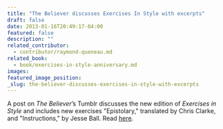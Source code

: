 ```yaml
---
title: "The Believer discusses Exercises In Style with excerpts"
draft: false
date: 2013-01-16T20:49:17-04:00
featured: false
description: ""
related_contributor:
  - contributor/raymond-queneau.md
related_book:
  - book/exercises-in-style-anniversary.md
images:
featured_image_position: 
_slug: the-believer-discusses-exercises-in-style-with-excerpts
---
```


A post on _The Believer_’s Tumblr discusses the new edition of _Exercises in Style_ and includes new exercises "Epistolary," translated by Chris Clarke, and "Instructions," by Jesse Ball. Read [<u>here</u>](http://believermag.tumblr.com/post/40691778292/queneau).

